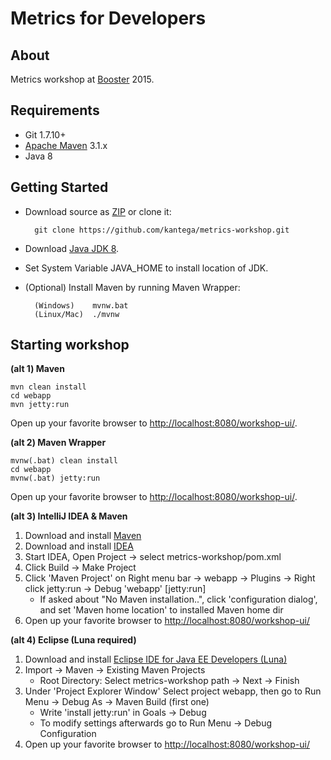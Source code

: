 # Metrics for Developers #

## About ##

Metrics workshop at [Booster](http://www.boosterconf.no/) 2015.

## Requirements ##

* Git 1.7.10+
* [Apache Maven](http://maven.apache.org/) 3.1.x
* Java 8

## Getting Started ##

* Download source as [ZIP](https://github.com/kantega/metrics-workshop/archive/master.zip) or clone it:

        git clone https://github.com/kantega/metrics-workshop.git

* Download [Java JDK 8](http://www.oracle.com/technetwork/java/javase/downloads/index.html).
* Set System Variable JAVA_HOME to install location of JDK.
* (Optional) Install Maven by running Maven Wrapper:

        (Windows)    mvnw.bat
        (Linux/Mac)  ./mvnw

## Starting workshop ##

__(alt 1) Maven__

    mvn clean install
    cd webapp
    mvn jetty:run

Open up your favorite browser to [http://localhost:8080/workshop-ui/](http://localhost:8080/workshop-ui/).

__(alt 2) Maven Wrapper__

    mvnw(.bat) clean install
    cd webapp
    mvnw(.bat) jetty:run

Open up your favorite browser to [http://localhost:8080/workshop-ui/](http://localhost:8080/workshop-ui/).

__(alt 3) IntelliJ IDEA & Maven__

1. Download and install [Maven](https://maven.apache.org/download.html)
2. Download and install [IDEA](https://www.jetbrains.com/idea/download)
3. Start IDEA, Open Project -> select metrics-workshop/pom.xml
4. Click Build -> Make Project
5. Click 'Maven Project' on Right menu bar -> webapp -> Plugins -> Right click jetty:run -> Debug 'webapp' \[jetty:run\]
    * If asked about "No Maven installation..", click 'configuration dialog', and set 'Maven home location' to installed Maven home dir
6. Open up your favorite browser to [http://localhost:8080/workshop-ui/](http://localhost:8080/workshop-ui/)


__(alt 4) Eclipse (Luna required)__

1. Download and install [Eclipse IDE for Java EE Developers (Luna)](https://eclipse.org/downloads/packages/eclipse-ide-java-ee-developers/lunar)
2. Import -> Maven -> Existing Maven Projects
    * Root Directory: Select metrics-workshop path -> Next -> Finish
3. Under 'Project Explorer Window' Select project webapp, then go to Run Menu -> Debug As -> Maven Build (first one)
    * Write 'install jetty:run' in Goals -> Debug
    * To modify settings afterwards go to Run Menu -> Debug Configuration
4. Open up your favorite browser to [http://localhost:8080/workshop-ui/](http://localhost:8080/workshop-ui/)
